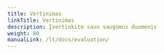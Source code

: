 ```yaml
---
title: Vertinimas
linkTitle: Vertinimas
description: Įvertinkite savo saugomus duomenis
weight: 80
manualLink: /lt/docs/evaluation/
---
```

<script>
  window.location.href = "/lt/docs/evaluation/";
</script>
